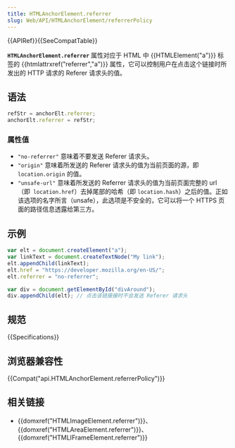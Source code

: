 ```yaml
---
title: HTMLAnchorElement.referrer
slug: Web/API/HTMLAnchorElement/referrerPolicy
---
```

{{APIRef}}{{SeeCompatTable}}

**`HTMLAnchorElement.referrer`** 属性对应于 HTML 中 {{HTMLElement("a")}} 标签的 {{htmlattrxref("referrer","a")}} 属性，它可以控制用户在点击这个链接时所发出的 HTTP 请求的 Referer 请求头的值。

## 语法

```js
refStr = anchorElt.referrer;
anchorElt.referrer = refStr;
```

### 属性值

- `"no-referrer"` 意味着不要发送 Referer 请求头。
- `"origin"` 意味着所发送的 Referer 请求头的值为当前页面的源，即 `location.origin` 的值。
- `"unsafe-url"` 意味着所发送的 Referrer 请求头的值为当前页面完整的 url（即` location.href`）去掉尾部的哈希（即 `location.hash`）之后的值。正如该选项的名字所言（unsafe），此选项是不安全的，它可以将一个 HTTPS 页面的路径信息透露给第三方。

## 示例

```js
var elt = document.createElement("a");
var linkText = document.createTextNode("My link");
elt.appendChild(linkText);
elt.href = "https://developer.mozilla.org/en-US/";
elt.referrer = "no-referrer";

var div = document.getElementById("divAround");
div.appendChild(elt); // 点击该链接接时不会发送 Referer 请求头
```

## 规范

{{Specifications}}

## 浏览器兼容性

{{Compat("api.HTMLAnchorElement.referrerPolicy")}}

## 相关链接

- {{domxref("HTMLImageElement.referrer")}}、{{domxref("HTMLAreaElement.referrer")}}、{{domxref("HTMLIFrameElement.referrer")}}
